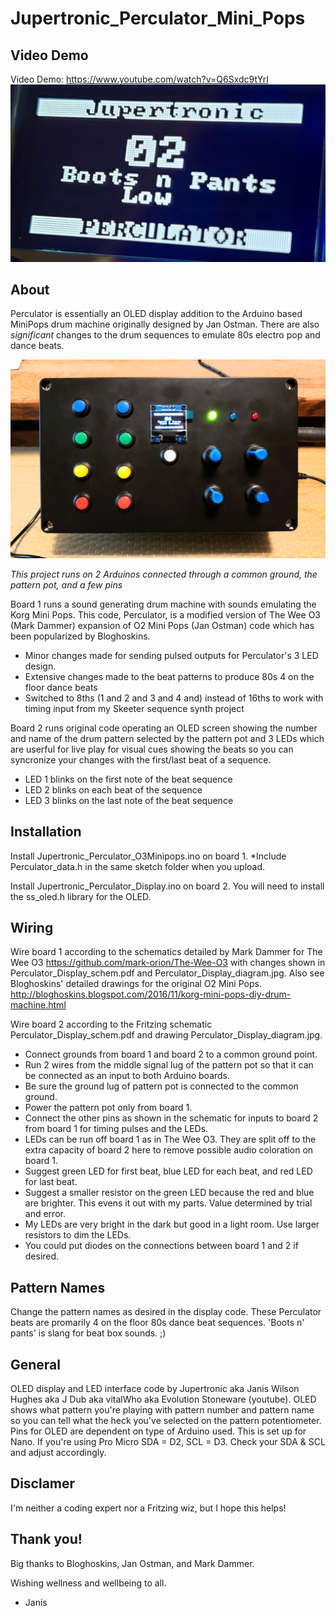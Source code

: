 # Jupertronic_Perculator_Mini_Pops
## Video Demo
Video Demo: https://www.youtube.com/watch?v=Q6Sxdc9tYrI
![Display](https://github.com/JuperTronic/Jupertronic_Perculator_Mini_Pops/blob/main/Perculator%20OLED%20Screen3.jpg)

## About
Perculator is essentially an OLED display addition to the Arduino based MiniPops drum machine originally designed by Jan Ostman. 
There are also _significant_ changes to the drum sequences to emulate 80s electro pop and dance beats.

![Perculator](https://github.com/JuperTronic/Jupertronic_Perculator_Mini_Pops/blob/main/Perculator.gif)

*This project runs on 2 Arduinos connected through a common ground, the pattern pot, and a few pins*

Board 1 runs a sound generating drum machine with sounds emulating the Korg Mini Pops. This code, Perculator, is a modified version of The Wee O3 (Mark Dammer) expansion of O2 Mini Pops (Jan Ostman) code which has been popularized by Bloghoskins.
  - Minor changes made for sending pulsed outputs for Perculator's 3 LED design.
  - Extensive changes made to the beat patterns to produce 80s 4 on the floor dance beats
  - Switched to 8ths (1 and 2 and 3 and 4 and) instead of 16ths to work with timing input from my Skeeter sequence synth project

Board 2 runs original code operating an OLED screen showing the number and name of the drum pattern selected by the pattern pot and 3 LEDs which are userful for live play for visual cues showing the beats so you can syncronize your changes with the first/last beat of a sequence.
  - LED 1 blinks on the first note of the beat sequence
  - LED 2 blinks on each beat of the sequence
  - LED 3 blinks on the last note of the beat sequence

## Installation
Install Jupertronic_Perculator_O3Minipops.ino on board 1. *Include Perculator_data.h in the same sketch folder when you upload.

Install Jupertronic_Perculator_Display.ino on board 2. You will need to install the ss_oled.h library for the OLED.


## Wiring
Wire board 1 according to the schematics detailed by Mark Dammer for The Wee O3 https://github.com/mark-orion/The-Wee-O3 with changes shown in Perculator_Display_schem.pdf and Perculator_Display_diagram.jpg.
Also see Bloghoskins' detailed drawings for the original O2 Mini Pops. http://bloghoskins.blogspot.com/2016/11/korg-mini-pops-diy-drum-machine.html

Wire board 2 according to the Fritzing schematic Perculator_Display_schem.pdf and drawing Perculator_Display_diagram.jpg.
  - Connect grounds from board 1 and board 2 to a common ground point.
  - Run 2 wires from the middle signal lug of the pattern pot so that it can be connected as an input to both Arduino boards. 
  - Be sure the ground lug of pattern pot is connected to the common ground. 
  - Power the pattern pot only from board 1. 
  - Connect the other pins as shown in the schematic for inputs to board 2 from board 1 for timing pulses and the LEDs.
  - LEDs can be run off board 1 as in The Wee O3. They are split off to the extra capacity of board 2 here to remove possible audio coloration on board 1.
  - Suggest green LED for first beat, blue LED for each beat, and red LED for last beat. 
  - Suggest a smaller resistor on the green LED because the red and blue are brighter. This evens it out with my parts. Value determined by trial and error. 
  - My LEDs are very bright in the dark but good in a light room. Use larger resistors to dim the LEDs.
  - You could put diodes on the connections between board 1 and 2 if desired.

## Pattern Names
Change the pattern names as desired in the display code. These Perculator beats are promarily 4 on the floor 80s dance beat sequences. 'Boots n' pants' is slang for beat box sounds. ;) 

## General

OLED display and LED interface code by Jupertronic aka Janis Wilson Hughes aka J Dub aka vitalWho aka Evolution Stoneware (youtube).
OLED shows what pattern you're playing with pattern number and pattern name so you can tell what the heck you've selected on the pattern potentiometer.
Pins for OLED are dependent on type of Arduino used. This is set up for Nano. If you're using Pro Micro SDA = D2, SCL = D3. Check your SDA & SCL and adjust accordingly.

## Disclamer
I'm neither a coding expert nor a Fritzing wiz, but I hope this helps!

## Thank you!
Big thanks to Bloghoskins, Jan Ostman, and Mark Dammer.

Wishing wellness and wellbeing to all.
- Janis
